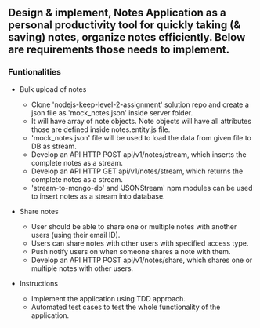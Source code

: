 ## Design & implement, Notes Application as a personal productivity tool for quickly taking (& saving) notes, organize notes efficiently. Below are requirements those needs to implement.

### Funtionalities
- Bulk upload of notes
    - Clone 'nodejs-keep-level-2-assignment' solution repo and create a json file as 'mock_notes.json' inside server folder. 
    - It will have array of note objects. Note objects will have all attributes those are defined inside notes.entity.js file.
    - 'mock_notes.json' file will be used to load the data from given file to DB as stream.
    - Develop an API HTTP POST api/v1/notes/stream, which inserts the complete notes as a stream.
    - Develop an API HTTP GET api/v1/notes/stream, which returns the complete notes as a stream.
    - 'stream-to-mongo-db' and 'JSONStream' npm modules can be used to insert notes as a stream into database.
- Share notes
    - User should be able to share one or multiple notes with another users (using their email ID).
    - Users can share notes with other users with specified access type.
    - Push notify users on when someone shares a note with them.
    - Develop an API HTTP POST api/v1/notes/share, which shares one or multiple notes with other users.

- Instructions
    - Implement the application using TDD approach.
    - Automated test cases to test the whole functionality of the application.
